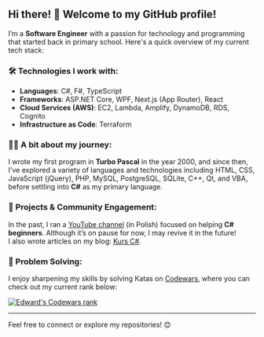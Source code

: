 ## Hi there! 👋 Welcome to my GitHub profile!

I’m a **Software Engineer** with a passion for technology and programming that started back in primary school. Here's a quick overview of my current tech stack:

### 🛠️ Technologies I work with:
- **Languages**: C#, F#, TypeScript
- **Frameworks**: ASP.NET Core, WPF, Next.js (App Router), React
- **Cloud Services (AWS)**: EC2, Lambda, Amplify, DynamoDB, RDS, Cognito
- **Infrastructure as Code**: Terraform

### 👨‍💻 A bit about my journey:
I wrote my first program in **Turbo Pascal** in the year 2000, and since then, I've explored a variety of languages and technologies including HTML, CSS, JavaScript (jQuery), PHP, MySQL, PostgreSQL, SQLite, C++, Qt, and VBA, before settling into **C#** as my primary language.

### 🎥 Projects & Community Engagement:
In the past, I ran a [YouTube channel](https://www.youtube.com/channel/UCu2zTB_M-xzF8uhe2tbLahA/) (in Polish) focused on helping **C# beginners**. Although it’s on pause for now, I may revive it in the future!  
I also wrote articles on my blog: [Kurs C#](https://kurscsharp.pl/).

### 🧠 Problem Solving:
I enjoy sharpening my skills by solving Katas on [Codewars](https://www.codewars.com), where you can check out my current rank below:

[![Edward's Codewars rank](https://www.codewars.com/users/edwardzieminski/badges/large)](https://www.codewars.com/users/edwardzieminski)

---

Feel free to connect or explore my repositories! 😊


<!--
**edwardzieminski/edwardzieminski** is a ✨ _special_ ✨ repository because its `README.md` (this file) appears on your GitHub profile.

Here are some ideas to get you started:

- 🔭 I’m currently working on ...
- 🌱 I’m currently learning ...
- 👯 I’m looking to collaborate on ...
- 🤔 I’m looking for help with ...
- 💬 Ask me about ...
- 📫 How to reach me: ...
- 😄 Pronouns: ...
- ⚡ Fun fact: ...
-->
